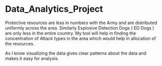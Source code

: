 # Data_Analytics_Project

Protective resources are less in numbers with the Army and are distributed uniformly
across the area. Similarly Explosive Detection Dogs ( ED Dogs ) are only less in the
entire country. My tool will help in finding the concentration of Attack types in
the area which would help in allocation of the resources.

As I know visualizing the data gives clear patterns about the data and makes it easy for
analysis.
